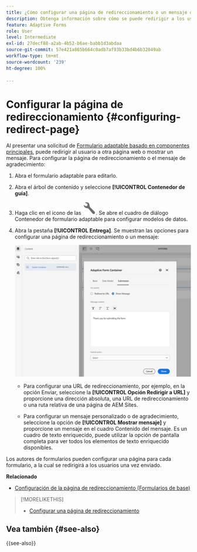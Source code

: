 ```yaml
---
title: ¿Cómo configurar una página de redireccionamiento o un mensaje de agradecimiento?
description: Obtenga información sobre cómo se puede redirigir a los usuarios a una página web que los autores de formularios pueden configurar al crear el formulario o cómo se puede mostrar a los usuarios un mensaje de agradecimiento.
feature: Adaptive Forms
role: User
level: Intermediate
exl-id: 27decf88-a2ab-4b52-b6ae-babb1d3abdaa
source-git-commit: 57e421a865b664c0adb7af93b33bd4b6b32049ab
workflow-type: tm+mt
source-wordcount: '239'
ht-degree: 100%

---
```


# Configurar la página de redireccionamiento {#configuring-redirect-page}

Al presentar una solicitud de [Formulario adaptable basado en componentes principales](creating-adaptive-form-core-components.md), puede redirigir al usuario a otra página web o mostrar un mensaje. Para configurar la página de redireccionamiento o el mensaje de agradecimiento:

1. Abra el formulario adaptable para editarlo.
1. Abra el árbol de contenido y seleccione **[!UICONTROL Contenedor de guía]**.
1. Haga clic en el icono de las ![Propiedades del contenedor del formulario adaptable](/help/forms/assets/configure-icon.svg). Se abre el cuadro de diálogo Contenedor de formulario adaptable para configurar modelos de datos.
1. Abra la pestaña **[!UICONTROL Entrega]**. Se muestran las opciones para configurar una página de redireccionamiento o un mensaje:

   ![Cuadro de diálogo de envío del contenedor de guía para configurar una página de redirección o un mensaje](/help/forms/assets/adaptive-forms-core-components-redirect-page-or-thank-you-message.png)

   * Para configurar una URL de redireccionamiento, por ejemplo, en la opción Enviar, seleccione la **[!UICONTROL Opción Redirigir a URL]** y proporcione una dirección absoluta, una URL de redireccionamiento o una ruta relativa de una página de AEM Sites.

   * Para configurar un mensaje personalizado o de agradecimiento, seleccione la opción de **[!UICONTROL Mostrar mensaje]** y proporcione un mensaje en el cuadro Contenido del mensaje. Es un cuadro de texto enriquecido, puede utilizar la opción de pantalla completa para ver todos los elementos de texto enriquecido disponibles.

Los autores de formularios pueden configurar una página para cada formulario, a la cual se redirigirá a los usuarios una vez enviado.

**Relacionado**

* [Configuración de la página de redireccionamiento (Formularios de base)](configuring-redirect-page.md)

>[!MORELIKETHIS]
>
>* [Configurar una página de redireccionamiento](/help/forms/configuring-redirect-page.md)

## Vea también {#see-also}

{{see-also}}